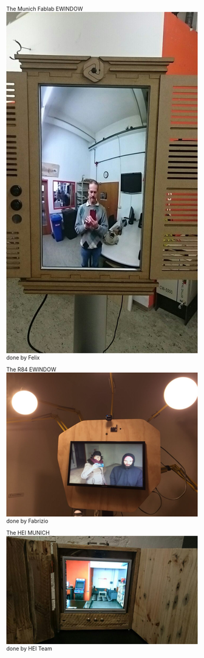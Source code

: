 The Munich Fablab EWINDOW
![Munich Fablab](images/photo5237893242777872680.jpg)
done by Felix

The R84 EWINDOW
![R84 ewindow](images/photo5827694945186721529.jpg)
done by Fabrizio

The HEI MUNICH 
![A view into the Fablab Munich](images/EWindow_HEi_VOW.jpg)
done by HEI Team
